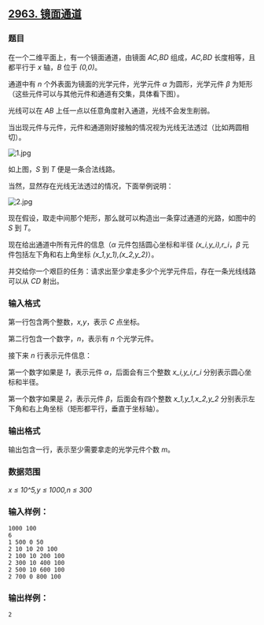## [2963. 镜面通道](https://www.acwing.com/problem/content/2966/)

### 题目

在一个二维平面上，有一个镜面通道，由镜面 *AC,BD* 组成，*AC,BD* 长度相等，且都平行于 *x* 轴，*B* 位于 *(0,0)*。

通道中有 *n* 个外表面为镜面的光学元件，光学元件 *α* 为圆形，光学元件 *β* 为矩形（这些元件可以与其他元件和通道有交集，具体看下图）。

光线可以在 *AB* 上任一点以任意角度射入通道，光线不会发生削弱。

当出现元件与元件，元件和通道刚好接触的情况视为光线无法透过（比如两圆相切）。

 ![1.jpg](https://cdn.acwing.com/media/article/image/2020/12/09/19_c0fdabcc39-1.jpg)

如上图，*S* 到 *T* 便是一条合法线路。

当然，显然存在光线无法透过的情况，下面举例说明：

 ![2.jpg](https://cdn.acwing.com/media/article/image/2020/12/09/19_d887363239-2.jpg)

现在假设，取走中间那个矩形，那么就可以构造出一条穿过通道的光路，如图中的 *S* 到 *T*。

现在给出通道中所有元件的信息（*α* 元件包括圆心坐标和半径 *(x_i,y_i),r_i*，*β* 元件包括左下角和右上角坐标 *(x_1,y_1),(x_2,y_2)*）。

并交给你一个艰巨的任务：请求出至少拿走多少个光学元件后，存在一条光线线路可以从 *CD* 射出。

### 输入格式

第一行包含两个整数，*x,y*，表示 *C* 点坐标。

第二行包含一个数字，*n*，表示有 *n* 个光学元件。

接下来 *n* 行表示元件信息：

第一个数字如果是 *1*，表示元件 *α*，后面会有三个整数 *x_i,y_i,r_i* 分别表示圆心坐标和半径。

第一个数字如果是 *2*，表示元件 *β*，后面会有四个整数 *x_1,y_1,x_2,y_2* 分别表示左下角和右上角坐标（矩形都平行，垂直于坐标轴）。

### 输出格式

输出包含一行，表示至少需要拿走的光学元件个数 *m*。

### 数据范围

*x ≤ 10^5,y ≤ 1000,n ≤ 300*

### 输入样例：

```
1000 100
6
1 500 0 50
2 10 10 20 100
2 100 10 200 100
2 300 10 400 100
2 500 10 600 100
2 700 0 800 100
```

### 输出样例：

```
2
```
